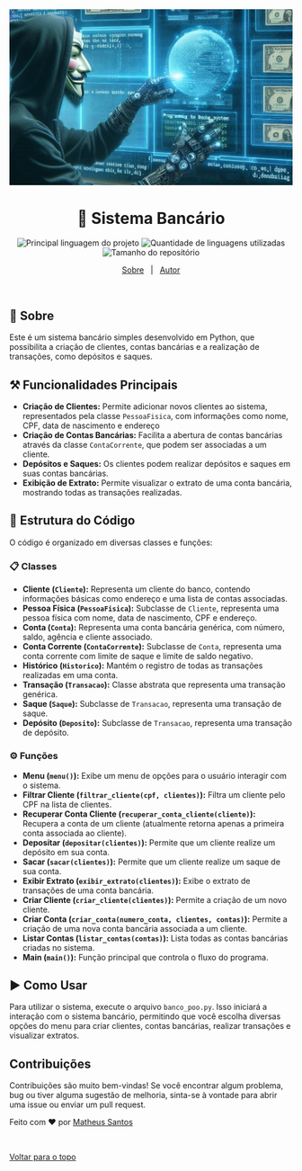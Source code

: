 <img id="top" src="img/capa_1.jpg">

<h1 align='Center'>🏦 Sistema Bancário </h1>
<p align="center">
  <img alt="Principal linguagem do projeto" src="https://img.shields.io/github/languages/top/Mathbull/Modelando-Sistema-Bancario-POO-Python?color=56BEB8">

  <img alt="Quantidade de linguagens utilizadas" src="https://img.shields.io/github/languages/count/Mathbull/Modelando-Sistema-Bancario-POO-Python?color=56BEB8">

  <img alt="Tamanho do repositório" src="https://img.shields.io/github/repo-size/Mathbull/Modelando-Sistema-Bancario-POO-Python?color=56BEB8">
  
<p align="center">
  <a href="#dart-sobre">Sobre</a> &#xa0; | &#xa0; 
  <a href="https://github.com/Mathbull" target="_blank">Autor</a>
</p>

<br>

## :dart: Sobre ##
Este é um sistema bancário simples desenvolvido em Python, que possibilita a criação de clientes, contas bancárias e a realização de transações, como depósitos e saques.

## ⚒️ Funcionalidades Principais 
- **Criação de Clientes:** Permite adicionar novos clientes ao sistema, representados pela classe `PessoaFisica`, com informações como nome, CPF, data de nascimento e endereço
- **Criação de Contas Bancárias:** Facilita a abertura de contas bancárias através da classe `ContaCorrente`, que podem ser associadas a um cliente.
- **Depósitos e Saques:** Os clientes podem realizar depósitos e saques em suas contas bancárias.
- **Exibição de Extrato:**  Permite visualizar o extrato de uma conta bancária, mostrando todas as transações realizadas.

## 🧱 Estrutura do Código 
O código é organizado em diversas classes e funções:
### 📋 Classes 
- **Cliente (`Cliente`):** Representa um cliente do banco, contendo informações básicas como endereço e uma lista de contas associadas.
- **Pessoa Física (`PessoaFisica`):** Subclasse de `Cliente`, representa uma pessoa física com nome, data de nascimento, CPF e endereço.
- **Conta (`Conta`):** Representa uma conta bancária genérica, com número, saldo, agência e cliente associado.
- **Conta Corrente (`ContaCorrente`):** Subclasse de `Conta`, representa uma conta corrente com limite de saque e limite de saldo negativo.
- **Histórico (`Historico`):** Mantém o registro de todas as transações realizadas em uma conta.
- **Transação (`Transacao`):** Classe abstrata que representa uma transação genérica.
- **Saque (`Saque`):** Subclasse de `Transacao`, representa uma transação de saque.
- **Depósito (`Deposito`):** Subclasse de `Transacao`, representa uma transação de depósito.

### ⚙️ Funções
- **Menu (`menu()`):** Exibe um menu de opções para o usuário interagir com o sistema.
- **Filtrar Cliente (`filtrar_cliente(cpf, clientes)`):** Filtra um cliente pelo CPF na lista de clientes.
- **Recuperar Conta Cliente (`recuperar_conta_cliente(cliente)`):** Recupera a conta de um cliente (atualmente retorna apenas a primeira conta associada ao cliente).
- **Depositar (`depositar(clientes)`):** Permite que um cliente realize um depósito em sua conta.
- **Sacar (`sacar(clientes)`):** Permite que um cliente realize um saque de sua conta.
- **Exibir Extrato (`exibir_extrato(clientes)`):** Exibe o extrato de transações de uma conta bancária.
- **Criar Cliente (`criar_cliente(clientes)`):** Permite a criação de um novo cliente.
- **Criar Conta (`criar_conta(numero_conta, clientes, contas)`):** Permite a criação de uma nova conta bancária associada a um cliente.
- **Listar Contas (`listar_contas(contas)`):** Lista todas as contas bancárias criadas no sistema.
- **Main (`main()`):** Função principal que controla o fluxo do programa.
  
## ▶️ Como Usar
Para utilizar o sistema, execute o arquivo `banco_poo.py`. Isso iniciará a interação com o sistema bancário, permitindo que você escolha diversas opções do menu para criar clientes, contas bancárias, realizar transações e visualizar extratos.

## Contribuições
Contribuições são muito bem-vindas! 
Se você encontrar algum problema, bug ou tiver alguma sugestão de melhoria, sinta-se à vontade para abrir uma issue ou enviar um pull request.

Feito com :heart: por <a href="https://github.com/Mathbull" target="_blank">Matheus Santos</a>

&#xa0;

<a href="#top">Voltar para o topo</a>
